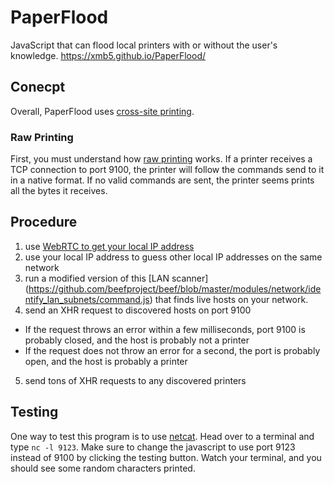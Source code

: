 # PaperFlood
JavaScript that can flood local printers with or without the user's knowledge. https://xmb5.github.io/PaperFlood/

## Conecpt
Overall, PaperFlood uses [cross-site printing](https://hacking-printers.net/wiki/index.php/Cross-site_printing).  

### Raw Printing
First, you must understand how [raw printing](https://hacking-printers.net/wiki/index.php/Port_9100_printing) works. If a printer receives a TCP connection to port 9100, the printer will follow the commands send to it in a native format. If no valid commands are sent, the printer seems prints all the bytes it receives. 

## Procedure
1. use [WebRTC to get your local IP address](https://github.com/diafygi/webrtc-ips)
2. use your local IP address to guess other local IP addresses on the same network
3. run a modified version of this [LAN scanner] (https://github.com/beefproject/beef/blob/master/modules/network/identify_lan_subnets/command.js) that finds live hosts on your network.
4. send an XHR request to discovered hosts on port 9100
  - If the  request throws an error within a few milliseconds, port 9100 is probably closed, and the host is probably not a printer
  - If the request does not throw an error for a second, the port is probably open, and the host is probably a printer
5. send tons of XHR requests to any discovered printers

## Testing
One way to test this program is to use [netcat](https://en.wikipedia.org/wiki/Netcat). Head over to a terminal and type `nc -l 9123`. Make sure to change the javascript to use port 9123 instead of 9100 by clicking the testing button. Watch your terminal, and you should see some random characters printed.
